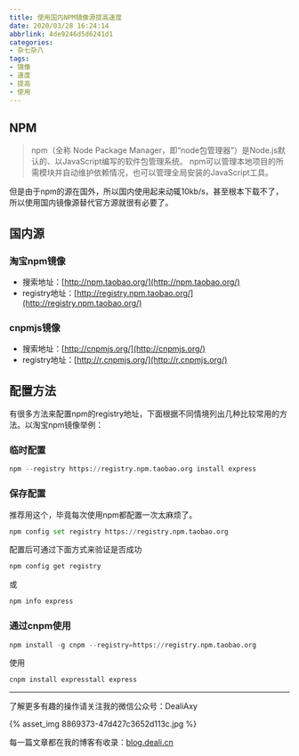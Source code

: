 ```yaml
---
title: 使用国内NPM镜像源提高速度
date: 2020/03/28 16:24:14
abbrlink: 4de9246d5d6241d1
categories:
- 杂七杂八
tags:
- 镜像
- 速度
- 提高
- 使用
---
```

## NPM
>npm（全称 Node Package Manager，即“node包管理器”）是Node.js默认的、以JavaScript编写的软件包管理系统。
>npm可以管理本地项目的所需模块并自动维护依赖情况，也可以管理全局安装的JavaScript工具。

但是由于npm的源在国外，所以国内使用起来动辄10kb/s，甚至根本下载不了，所以使用国内镜像源替代官方源就很有必要了。

## 国内源

### 淘宝npm镜像

*   搜索地址：[](http://npm.taobao.org/)[http://npm.taobao.org/](http://npm.taobao.org/)
*   registry地址：[](http://registry.npm.taobao.org/)[http://registry.npm.taobao.org/](http://registry.npm.taobao.org/)

### cnpmjs镜像

*   搜索地址：[](http://cnpmjs.org/)[http://cnpmjs.org/](http://cnpmjs.org/)
*   registry地址：[](http://r.cnpmjs.org/)[http://r.cnpmjs.org/](http://r.cnpmjs.org/)

## 配置方法
有很多方法来配置npm的registry地址，下面根据不同情境列出几种比较常用的方法。以淘宝npm镜像举例：

### 临时配置

```python
npm --registry https://registry.npm.taobao.org install express
```

### 保存配置
推荐用这个，毕竟每次使用npm都配置一次太麻烦了。
```python
npm config set registry https://registry.npm.taobao.org
```

配置后可通过下面方式来验证是否成功
```python
npm config get registry
```
或
```python
npm info express
```

### 通过cnpm使用
```python
npm install -g cnpm --registry=https://registry.npm.taobao.org
```

使用
```python
cnpm install expresstall express
```

---------------

了解更多有趣的操作请关注我的微信公众号：DealiAxy

{% asset_img 8869373-47d427c3652d113c.jpg %}

每一篇文章都在我的博客有收录：[blog.deali.cn](http://blog.deali.cn)

